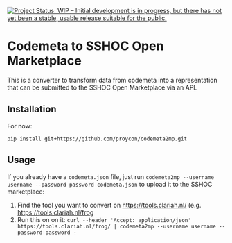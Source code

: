 [![Project Status: WIP – Initial development is in progress, but there has not yet been a stable, usable release suitable for the public.](https://www.repostatus.org/badges/latest/wip.svg)](https://www.repostatus.org/#wip)

# Codemeta to SSHOC Open Marketplace

This is a converter to transform data from codemeta into a representation that can be submitted to the SSHOC Open Marketplace via an API.

## Installation

For now:

```
pip install git+https://github.com/proycon/codemeta2mp.git
```

## Usage

If you already have a `codemeta.json` file, just run `codemeta2mp --username username --password password codemeta.json` to upload it to the SSHOC marketplace:

1. Find the tool you want to convert on https://tools.clariah.nl/ (e.g. https://tools.clariah.nl/frog
2. Run this on on it: ``curl --header 'Accept: application/json' https://tools.clariah.nl/frog/ | codemeta2mp --username username --password password -``

